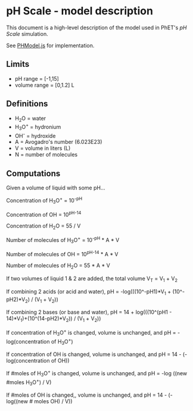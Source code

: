 # pH Scale - model description

This document is a high-level description of the model used in PhET's _pH Scale_ simulation.

See [PHModel.js](https://github.com/phetsims/ph-scale/blob/master/js/common/model/PHModel.js) for implementation.

## Limits

* pH range = [-1,15]
* volume range = [0,1.2] L

## Definitions

* H<sub>2</sub>O = water
* H<sub>3</sub>O<sup>+</sup> = hydronium
* OH<sup>-</sup> = hydroxide
* A = Avogadro's number (6.023E23)
* V = volume in liters (L)
* N = number of molecules

## Computations

Given a volume of liquid with some pH...

Concentration of H<sub>3</sub>O<sup>+</sup> = 10<sup>-pH</sup>

Concentration of OH = 10<sup>pH-14</sup>

Concentration of H<sub>2</sub>O = 55 / V

Number of molecules of H<sub>3</sub>O<sup>+</sup> = 10<sup>-pH</sup> * A * V

Number of molecules of OH = 10<sup>pH-14</sup> * A * V

Number of molecules of H<sub>2</sub>O = 55 * A * V

If two volumes of liquid 1 & 2 are added, the total volume V<sub>T</sub> = V<sub>1</sub> + V<sub>2</sub>

If combining 2 acids (or acid and water), pH = -log(((10^-pH1)*V<sub>1</sub> + (10^-pH2)*V<sub>2</sub>) / (V<sub>1</sub> + V<sub>2</sub>))

If combining 2 bases (or base and water), pH = 14 + log(((10^(pH1 - 14)*V<sub>1</sub>)+(10^(14-pH2)*V<sub>2</sub>)) / (V<sub>1</sub> + V<sub>2</sub>))

If concentration of H<sub>3</sub>O<sup>+</sup> is changed, volume is unchanged, and pH = -log(concentration of H<sub>3</sub>O<sup>+</sup>)

If concentration of OH is changed, volume is unchanged, and pH = 14 - (-log(concentration of OH))

If #moles of H<sub>3</sub>O<sup>+</sup> is changed, volume is unchanged, and pH = -log ((new #moles H<sub>3</sub>O<sup>+</sup>) / V)

If #moles of OH is changed,, volume is unchanged, and pH = 14 - (-log((new # moles OH) / V))
